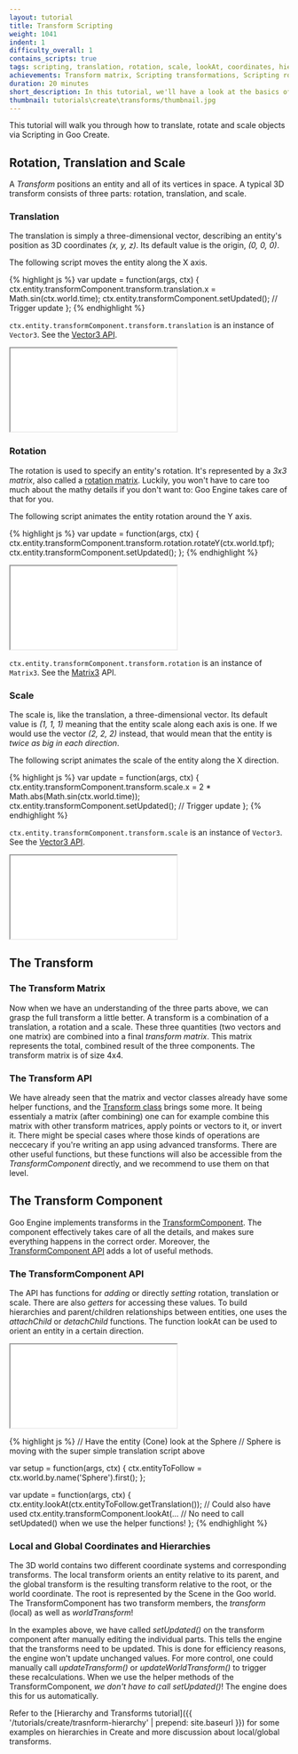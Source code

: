 ```yaml
---
layout: tutorial
title: Transform Scripting
weight: 1041
indent: 1
difficulty_overall: 1
contains_scripts: true
tags: scripting, translation, rotation, scale, lookAt, coordinates, hierarchies
achievements: Transform matrix, Scripting transformations, Scripting rotation, Scripting scale, 
duration: 20 minutes
short_description: In this tutorial, we'll have a look at the basics of the hierarchy and some of its uses.
thumbnail: tutorials\create\transforms/thumbnail.jpg
---
```

This tutorial will walk you through how to translate, rotate and scale objects via Scripting in Goo Create.

## Rotation, Translation and Scale

A *Transform* positions an entity and all of its vertices in space. A typical 3D transform consists of three parts: rotation, translation, and scale.

### Translation

The translation is simply a three-dimensional vector, describing an entity's position as 3D coordinates *(x, y, z)*. Its default value is the origin, *(0, 0, 0)*.

The following script moves the entity along the X axis.

{% highlight js %}
var update = function(args, ctx) {
    ctx.entity.transformComponent.transform.translation.x = Math.sin(ctx.world.time);
    ctx.entity.transformComponent.setUpdated(); // Trigger update
};
{% endhighlight %}

```ctx.entity.transformComponent.transform.translation``` is an instance of ```Vector3```. See the [Vector3 API](http://code.gooengine.com/latest/docs/index.html?c=Vector3).

<iframe allowfullscreen src="//goote.ch/f8d0392727657e78d65a60e0931c2e95cacf896a"></iframe>

### Rotation

The rotation is used to specify an entity's rotation. It's represented by a *3x3 matrix*, also called a [rotation matrix](http://en.wikipedia.org/wiki/Rotation_matrix#In_three_dimensions). Luckily, you won't have to care too much about the mathy details if you don't want to: Goo Engine takes care of that for you.

The following script animates the entity rotation around the Y axis.

{% highlight js %}
var update = function(args, ctx) {
    ctx.entity.transformComponent.transform.rotation.rotateY(ctx.world.tpf);
    ctx.entity.transformComponent.setUpdated();
};
{% endhighlight %}

<iframe allowfullscreen src="//goote.ch/61d1568b11d596370b34a3dbd4e97c680d050e01"></iframe>

```ctx.entity.transformComponent.transform.rotation``` is an instance of ```Matrix3```. See the [Matrix3](http://code.gooengine.com/latest/docs/index.html?c=Matrix3) API.

### Scale

The scale is, like the translation, a three-dimensional vector. Its default value is *(1, 1, 1)* meaning that the entity scale along each axis is one. If we would use the vector *(2, 2, 2)* instead, that would mean that the entity is *twice as big in each direction*.

The following script animates the scale of the entity along the X direction.

{% highlight js %}
var update = function(args, ctx) {
    ctx.entity.transformComponent.transform.scale.x = 2 * Math.abs(Math.sin(ctx.world.time));
    ctx.entity.transformComponent.setUpdated(); // Trigger update
};
{% endhighlight %}

```ctx.entity.transformComponent.transform.scale``` is an instance of ```Vector3```. See the [Vector3 API](http://code.gooengine.com/latest/docs/index.html?c=Vector3).

<iframe allowfullscreen src="//goote.ch/853e0744b31b6fd66ddd1a18d709439710aa0a64/"></iframe>

## The Transform

### The Transform Matrix

Now when we have an understanding of the three parts above, we can grasp the full transform a little better. A transform is a combination of a translation, a rotation and a scale. These three quantities (two vectors and one matrix) are combined into a final *transform matrix*. This matrix represents the total, combined result of the three components. The transform matrix is of size 4x4.

### The Transform API

We have already seen that the matrix and vector classes already have some helper functions, and the [Transform class](http://code.gooengine.com/latest/docs/index.html?c=Transform) brings some more. It being essentialy a matrix (after combining) one can for example combine this matrix with other transform matrices, apply points or vectors to it, or invert it. There might be special cases where those kinds of operations are neccecary if you're writing an app using advanced transforms. There are other useful functions, but these functions will also be accessible from the *TransformComponent* directly, and we recommend to use them on that level.

## The Transform Component

Goo Engine implements transforms in the [TransformComponent](http://code.gooengine.com/latest/docs/index.html?c=TransformComponent). The component effectively takes care of all the details, and makes sure everything happens in the correct order. Moreover, the [TransformComponent API](http://code.gooengine.com/latest/docs/index.html?c=TransformComponent) adds a lot of useful methods.

### The TransformComponent API

The API has functions for *adding* or directly *setting* rotation, translation or scale. There are also *getters* for accessing these values. To build hierarchies and parent/children relationships between entities, one uses the *attachChild* or *detachChild* functions. The function lookAt can be used to orient an entity in a certain direction.

<iframe allowfullscreen src="//goote.ch/1107233399a27f819dd36d3e10abf2088e1717c8/"></iframe>

{% highlight js %}
// Have the entity (Cone) look at the Sphere
// Sphere is moving with the super simple translation script above

var setup = function(args, ctx) {
    ctx.entityToFollow = ctx.world.by.name('Sphere').first();
};

var update = function(args, ctx) {
    ctx.entity.lookAt(ctx.entityToFollow.getTranslation());
    // Could also have used ctx.entity.transformComponent.lookAt(...
    // No need to call setUpdated() when we use the helper functions!
};
{% endhighlight %}

### Local and Global Coordinates and Hierarchies

The 3D world contains two different coordinate systems and corresponding transforms. The local transform orients an entity relative to its parent, and the global transform is the resulting transform relative to the root, or the world coordinate. The root is represented by the Scene in the Goo world. The TransformComponent has two transform members, the *transform* (local) as well as *worldTransform*!

In the examples above, we have called *setUpdated()* on the transform component after manually editing the individual parts. This tells the engine that the transforms need to be updated. This is done for efficiency reasons, the engine won't update unchanged values. For more control, one could manually call *updateTransform()* or *updateWorldTransform()* to trigger these recalculations. When we use the helper methods of the TransformComponent, *we don't have to call setUpdated()*! The engine does this for us automatically.

Refer to the [Hierarchy and Transforms tutorial]({{ '/tutorials/create/trasnform-hierarchy' | prepend: site.baseurl }}) for some examples on hierarchies in Create and more discussion about local/global transforms.
